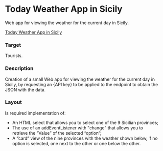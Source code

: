 # Today Weather App in Sicily
 Web app for viewing the weather for the current day in Sicily.

<a target= "_blank" href="https://federicasantoro93.github.io/Today-Weather-App-in-Sicily/">Today Weather App in Sicily</a>


### Target
Tourists.



### Description
Creation of a small Web app for viewing the weather for the current day in Sicily, 
by requesting an {API key} to be applied to the endpoint to obtain the JSON with the data.



### Layout
Is required implementation of:
- An HTML select that allows you to select one of the 9
Sicilian provinces;
- The use of an addEventListener with "change" that allows you to retrieve the
“Value” of the selected “option”;
- A “card” view of the nine provinces
with the weather shown below, if no option is selected, one next to the other or one below the other.
